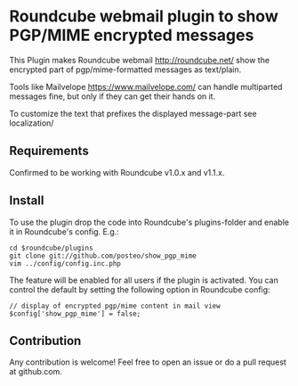 # Roundcube webmail plugin to show PGP/MIME encrypted messages

This Plugin makes Roundcube webmail <http://roundcube.net/> show the encrypted
part of pgp/mime-formatted messages as text/plain.

Tools like Mailvelope <https://www.mailvelope.com/> can handle multiparted
messages fine, but only if they can get their hands on it.

To customize the text that prefixes the displayed message-part see localization/


## Requirements

Confirmed to be working with Roundcube v1.0.x and v1.1.x.


## Install

To use the plugin drop the code into Roundcube's plugins-folder and enable it in Roundcube's config. E.g.:

    cd $roundcube/plugins
    git clone git://github.com/posteo/show_pgp_mime
    vim ../config/config.inc.php

The feature will be enabled for all users if the plugin is activated. You can control
the default by setting the following option in Roundcube config:

    // display of encrypted pgp/mime content in mail view
    $config['show_pgp_mime'] = false;

## Contribution

Any contribution is welcome! Feel free to open an issue or do a pull request at
github.com.

